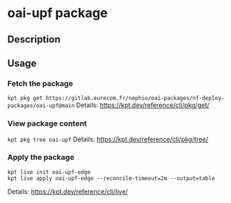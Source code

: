 # oai-upf package

## Description

## Usage

### Fetch the package
`kpt pkg get https://gitlab.eurecom.fr/nephio/oai-packages/nf-deploy-packages/oai-upf@main`
Details: https://kpt.dev/reference/cli/pkg/get/

### View package content
`kpt pkg tree oai-upf`
Details: https://kpt.dev/reference/cli/pkg/tree/

### Apply the package
```
kpt live init oai-upf-edge
kpt live apply oai-upf-edge --reconcile-timeout=2m --output=table
```
Details: https://kpt.dev/reference/cli/live/
